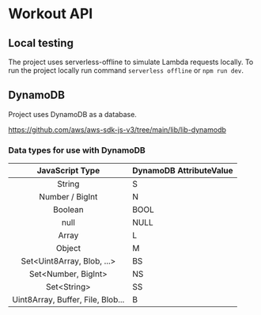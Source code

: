 # Workout API

## Local testing

The project uses serverless-offline to simulate Lambda requests locally. To run the project locally run command `serverless offline` or `npm run dev`.

## DynamoDB

Project uses DynamoDB as a database.

https://github.com/aws/aws-sdk-js-v3/tree/main/lib/lib-dynamodb

### Data types for use with DynamoDB

|          JavaScript Type          | DynamoDB AttributeValue |
| :-------------------------------: | ----------------------- |
|              String               | S                       |
|          Number / BigInt          | N                       |
|              Boolean              | BOOL                    |
|               null                | NULL                    |
|               Array               | L                       |
|              Object               | M                       |
|   Set\<Uint8Array, Blob, ...\>    | BS                      |
|       Set\<Number, BigInt\>       | NS                      |
|           Set\<String\>           | SS                      |
| Uint8Array, Buffer, File, Blob... | B                       |
